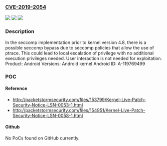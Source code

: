 ### [CVE-2019-2054](https://cve.mitre.org/cgi-bin/cvename.cgi?name=CVE-2019-2054)
![](https://img.shields.io/static/v1?label=Product&message=Android&color=blue)
![](https://img.shields.io/static/v1?label=Version&message=n%2Fa&color=blue)
![](https://img.shields.io/static/v1?label=Vulnerability&message=Elevation%20of%20privilege&color=brighgreen)

### Description

In the seccomp implementation prior to kernel version 4.8, there is a possible seccomp bypass due to seccomp policies that allow the use of ptrace. This could lead to local escalation of privilege with no additional execution privileges needed. User interaction is not needed for exploitation. Product: Android Versions: Android kernel Android ID: A-119769499

### POC

#### Reference
- http://packetstormsecurity.com/files/153799/Kernel-Live-Patch-Security-Notice-LSN-0053-1.html
- http://packetstormsecurity.com/files/154951/Kernel-Live-Patch-Security-Notice-LSN-0058-1.html

#### Github
No PoCs found on GitHub currently.


